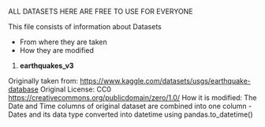 ALL DATASETS HERE ARE FREE TO USE FOR EVERYONE

This file consists of information about Datasets 
- From where they are taken
- How they are modified

1. **earthquakes_v3**


Originally taken from: https://www.kaggle.com/datasets/usgs/earthquake-database
Original License: CC0 https://creativecommons.org/publicdomain/zero/1.0/
How it is modified: The Date and Time columns of original dataset are combined into one column - Dates and its data type converted into datetime using pandas.to_datetime()










